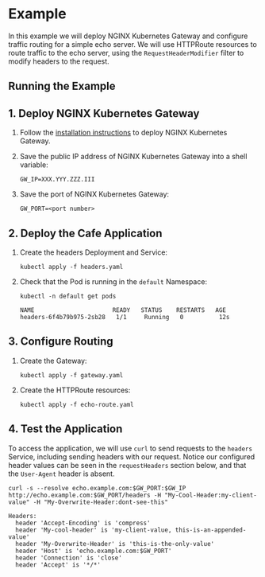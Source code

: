 # Example

In this example we will deploy NGINX Kubernetes Gateway and configure traffic routing for a simple echo server.
We will use HTTPRoute resources to route traffic to the echo server, using the `RequestHeaderModifier` filter to modify
headers to the request.
## Running the Example

## 1. Deploy NGINX Kubernetes Gateway

1. Follow the [installation instructions](/docs/installation.md) to deploy NGINX Kubernetes Gateway.

1. Save the public IP address of NGINX Kubernetes Gateway into a shell variable:

   ```text
   GW_IP=XXX.YYY.ZZZ.III
   ```

1. Save the port of NGINX Kubernetes Gateway:

   ```text
   GW_PORT=<port number>
   ```

## 2. Deploy the Cafe Application

1. Create the headers Deployment and Service:

   ```shell
   kubectl apply -f headers.yaml
   ```

1. Check that the Pod is running in the `default` Namespace:

   ```shell
   kubectl -n default get pods
   ```

   ```text
   NAME                      READY   STATUS    RESTARTS   AGE
   headers-6f4b79b975-2sb28   1/1     Running   0          12s
   ```

## 3. Configure Routing

1. Create the Gateway:

   ```shell
   kubectl apply -f gateway.yaml
   ```

1. Create the HTTPRoute resources:

   ```shell
   kubectl apply -f echo-route.yaml
   ```

## 4. Test the Application

To access the application, we will use `curl` to send requests to the `headers` Service, including sending headers with
our request.
Notice our configured header values can be seen in the `requestHeaders` section below, and that the `User-Agent` header
is absent.

```shell
curl -s --resolve echo.example.com:$GW_PORT:$GW_IP http://echo.example.com:$GW_PORT/headers -H "My-Cool-Header:my-client-value" -H "My-Overwrite-Header:dont-see-this"
```

```text
Headers:
  header 'Accept-Encoding' is 'compress'
  header 'My-cool-header' is 'my-client-value, this-is-an-appended-value'
  header 'My-Overwrite-Header' is 'this-is-the-only-value'
  header 'Host' is 'echo.example.com:$GW_PORT'
  header 'Connection' is 'close'
  header 'Accept' is '*/*'
```
